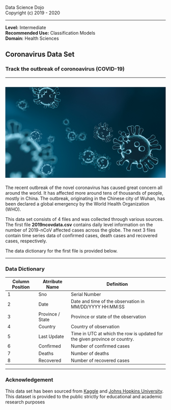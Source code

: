 Data Science Dojo <br/>
Copyright (c) 2019 - 2020

---

**Level:** Intermediate <br/>
**Recommended Use:** Classification Models<br/>
**Domain:** Health Sciences<br/> 

## Coronavirus Data Set 

### Track the outbreak of coronoavirus (COVID-19) 


---
![](coronavirus.jpg)
---

The recent outbreak of the novel coronavirus has caused great concern all around the world. It has affected more around tens of thousands of people, mostly in China. 
The outbreak, originating in the Chinese city of Wuhan, has been declared a global emergency by the World Health Organization (WHO).

This data set consists of 4 files and was collected through various sources.
The first file **2019ncovdata.csv** contains daily level information on the number of 2019-nCoV affected cases across the globe.
The next 3 files contain time series data of confirmed cases, death cases and recovered cases, respectively.

The data dictionary for the first file is provided below.


---

### Data Dictionary 

| Column   Position 	| Atrribute Name        	| Definition																	|  
|-------------------	|-----------------------	|------------------------------------------------------------------------------ |
| 1                 	| Sno		              	| Serial Number					  												|
| 2                 	| Date           			| Date and time of the observation in MM/DD/YYYY HH:MM:SS       				| 
| 3                 	| Province / State   		| Province or state of the observation                          				| 
| 4                 	| Country  					| Country of observation                                        				| 
| 5                 	| Last Update 				| Time in UTC at which the row is updated for the given province or country. 	| 
| 6                 	| Confirmed                 | Number of confirmed cases														| 
| 7                 	| Deaths                  	| Number of deaths                                                              | 
| 8                 	| Recovered     			| Number of recovered cases                  									|

---

### Acknowledgement


This data set has been sourced from [Kaggle](https://www.kaggle.com/sudalairajkumar/novel-corona-virus-2019-dataset) and [Johns Hopkins University](https://github.com/CSSEGISandData/COVID-19). 
This dataset is provided to the public strictly for educational and academic research purposes